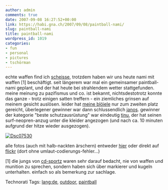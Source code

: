 ```yaml
---
author: admin
comments: true
date: 2007-09-08 16:27:52+00:00
link: https://habi.gna.ch/2007/09/08/paintball-nami/
slug: paintball-nami
title: paintball-nami
wordpress_id: 1019
categories:
- fun
- personal
- pictures
- tschörman
---
```


echte waffen find ich [scheisse](https://habi.gna.ch/2007/09/08/stop-the-bullets-kill-the-gun-video/), trotzdem haben wir uns heute nami mit waffen [1] beschäftigt.
seit längerem war mal ein gemeinsamer paintball-nami geplant, und der hat heute bei strahlendem wetter stattgefunden. meine meinung zu pazifismus und co. ist bekannt, nichtsdestotrotz konnte das ganze - trotz einigen satten treffern - ein ziemliches grinsen auf meinem gesicht auslösen.
leider hat [meine blöiele](http://flickr.com/photos/habi/1346423527/) nur zum zweiten platz gereicht, überlegener gewinner war dann schlussendlich [janos](https://habi.gna.ch/pictures/permalink.php?which=1347297012). gewinner der kategorie "beste schutzausrüstung" war eindeutig [tinu](https://habi.gna.ch/pictures/permalink.php?which=1347323116), der hat seinen surf-neopren-anzug unter die kleider angezogen (und nach ca. 10 minuten aufgrund der hitze wieder ausgezogen).


[![Dsc07530](https://habi.gna.ch/wp-content/uploads/2007/09/dsc07530-tm.jpg)](https://habi.gna.ch/wp-content/uploads/2007/09/dsc07530.jpg)

alle fotos (auch mit halb-nackten ärschern) entweder [hier](https://habi.gna.ch/pictures/set.php?id=72157601921282087&title=PaintBall-Nami) oder direkt auf [flickr](http://flickr.com/photos/habi/sets/72157601921282087/) (dort ohne umlaut-codierungs-fehler...)

[1] die jungs von [cd-sportz](http://cd-sportz.ch/) waren sehr darauf bedacht, nie von waffen und munition zu sprechen, sondern haben sich über markierer und kugeln unterhalten. einfach so als bemerkung zur sachlage.



Technorati Tags: [lang:de](http://www.technorati.com/tag/lang:de), [outdoor](http://www.technorati.com/tag/outdoor), [paintball](http://www.technorati.com/tag/paintball)
